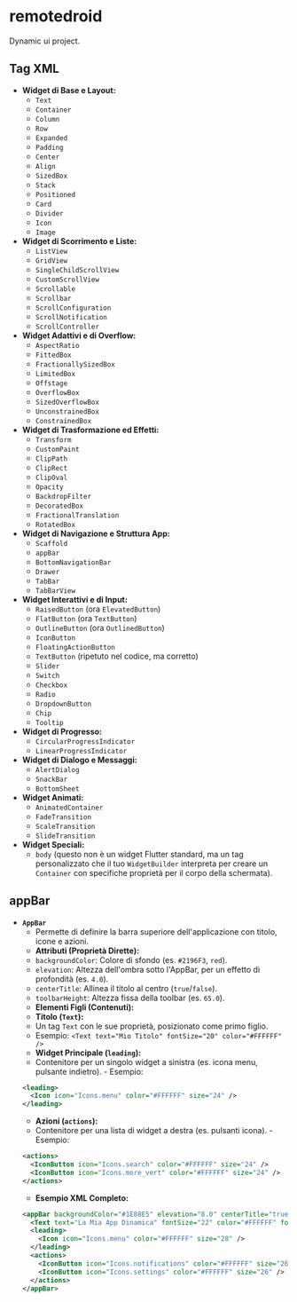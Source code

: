 # remotedroid

Dynamic ui project.

## Tag XML
-   **Widget di Base e Layout:**
    -   `Text`
    -   `Container`
    -   `Column`
    -   `Row`
    -   `Expanded`
    -   `Padding`
    -   `Center`
    -   `Align`
    -   `SizedBox`
    -   `Stack`
    -   `Positioned`
    -   `Card`
    -   `Divider`
    -   `Icon`
    -   `Image`
-   **Widget di Scorrimento e Liste:**
    -   `ListView`
    -   `GridView`
    -   `SingleChildScrollView`
    -   `CustomScrollView`
    -   `Scrollable`
    -   `Scrollbar`
    -   `ScrollConfiguration`
    -   `ScrollNotification`
    -   `ScrollController`
-   **Widget Adattivi e di Overflow:**
    -   `AspectRatio`
    -   `FittedBox`
    -   `FractionallySizedBox`
    -   `LimitedBox`
    -   `Offstage`
    -   `OverflowBox`
    -   `SizedOverflowBox`
    -   `UnconstrainedBox`
    -   `ConstrainedBox`
-   **Widget di Trasformazione ed Effetti:**
    -   `Transform`
    -   `CustomPaint`
    -   `ClipPath`
    -   `ClipRect`
    -   `ClipOval`
    -   `Opacity`
    -   `BackdropFilter`
    -   `DecoratedBox`
    -   `FractionalTranslation`
    -   `RotatedBox`
-   **Widget di Navigazione e Struttura App:**
    -   `Scaffold`
    -   `appBar`
    -   `BottomNavigationBar`
    -   `Drawer`
    -   `TabBar`
    -   `TabBarView`
-   **Widget Interattivi e di Input:**
    -   `RaisedButton` (ora `ElevatedButton`)
    -   `FlatButton` (ora `TextButton`)
    -   `OutlineButton` (ora `OutlinedButton`)
    -   `IconButton`
    -   `FloatingActionButton`
    -   `TextButton` (ripetuto nel codice, ma corretto)
    -   `Slider`
    -   `Switch`
    -   `Checkbox`
    -   `Radio`
    -   `DropdownButton`
    -   `Chip`
    -   `Tooltip`
-   **Widget di Progresso:**
    -   `CircularProgressIndicator`
    -   `LinearProgressIndicator`
-   **Widget di Dialogo e Messaggi:**
    -   `AlertDialog`
    -   `SnackBar`
    -   `BottomSheet`
-   **Widget Animati:**
    -   `AnimatedContainer`
    -   `FadeTransition`
    -   `ScaleTransition`
    -   `SlideTransition`
-   **Widget Speciali:**
    -   `body` (questo non è un widget Flutter standard, ma un tag
        personalizzato che il tuo `WidgetBuilder` interpreta per creare
        un `Container` con specifiche proprietà per il corpo della
        schermata).


## appBar
-   **`AppBar`**
    -   Permette di definire la barra superiore dell'applicazione con titolo, icone e azioni.
    -   **Attributi (Proprietà Dirette):**
    -   `backgroundColor`: Colore di sfondo (es. `#2196F3`, `red`).
    -   `elevation`: Altezza dell'ombra sotto l'AppBar, per un effetto di profondità (es. `4.0`).
    -   `centerTitle`: Allinea il titolo al centro (`true`/`false`).
    -   `toolbarHeight`: Altezza fissa della toolbar (es. `65.0`).
    -   **Elementi Figli (Contenuti):**
    -   **Titolo (`Text`):**
    -   Un tag `Text` con le sue proprietà, posizionato come primo figlio.
    -   Esempio: `<Text text="Mio Titolo" fontSize="20" color="#FFFFFF" />`
    -   **Widget Principale (`leading`):**
      -   Contenitore per un singolo widget a sinistra (es. icona menu, pulsante indietro).
        -   Esempio:
    ```xml
    <leading>
      <Icon icon="Icons.menu" color="#FFFFFF" size="24" />
    </leading>
    ```
    -   **Azioni (`actions`):**
      -   Contenitore per una lista di widget a destra (es. pulsanti icona).
        -   Esempio:
    ```xml
    <actions>
      <IconButton icon="Icons.search" color="#FFFFFF" size="24" />
      <IconButton icon="Icons.more_vert" color="#FFFFFF" size="24" />
    </actions>
    ```
    -   **Esempio XML Completo:**
    ```xml
    <appBar backgroundColor="#1E88E5" elevation="8.0" centerTitle="true" toolbarHeight="65.0">
      <Text text="La Mia App Dinamica" fontSize="22" color="#FFFFFF" fontWeight="bold" />
      <leading>
        <Icon icon="Icons.menu" color="#FFFFFF" size="28" />
      </leading>
      <actions>
        <IconButton icon="Icons.notifications" color="#FFFFFF" size="26" />
        <IconButton icon="Icons.settings" color="#FFFFFF" size="26" />
      </actions>
    </appBar>
    ```
